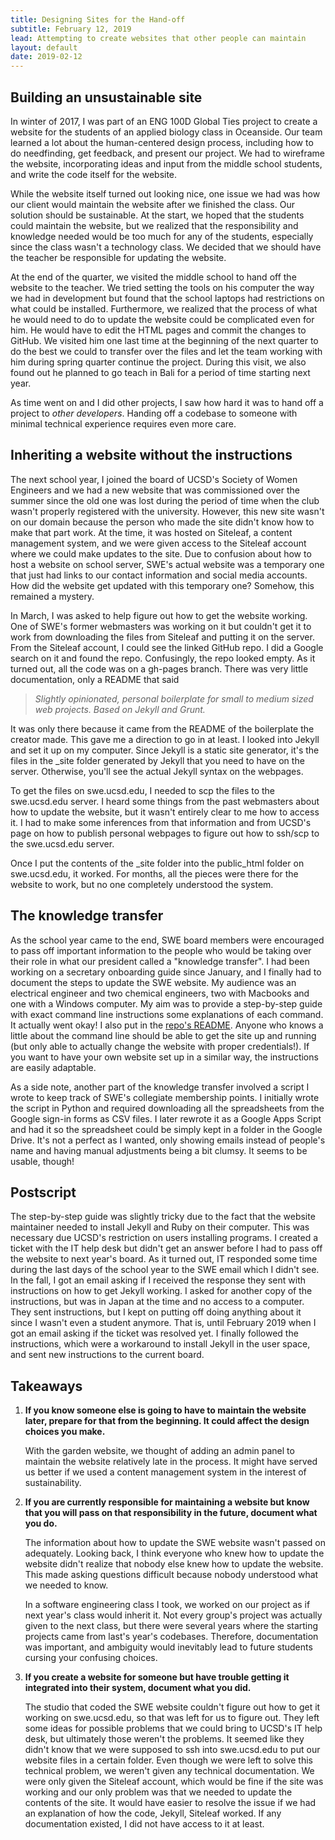 ```yaml
---
title: Designing Sites for the Hand-off
subtitle: February 12, 2019
lead: Attempting to create websites that other people can maintain
layout: default
date: 2019-02-12
---
```


## Building an unsustainable site
In winter of 2017, I was part of an ENG 100D Global Ties project to create a website for the students of an applied biology class in Oceanside. Our team learned a lot about the human-centered design process, including how to do needfinding, get feedback, and present our project. We had to wireframe the website, incorporating ideas and input from the middle school students, and write the code itself for the website.

While the website itself turned out looking nice, one issue we had was how our client would maintain the website after we finished the class. Our solution should be sustainable. At the start, we hoped that the students could maintain the website, but we realized that the responsibility and knowledge needed would be too much for any of the students, especially since the class wasn't a technology class. We decided that we should have the teacher be responsible for updating the website.

At the end of the quarter, we visited the middle school to hand off the website to the teacher. We tried setting the tools on his computer the way we had in development but found that the school laptops had restrictions on what could be installed. Furthermore, we realized that the process of what he would need to do to update the website could be complicated even for him. He would have to edit the HTML pages and commit the changes to GitHub. We visited him one last time at the beginning of the next quarter to do the best we could to transfer over the files and let the team working with him during spring quarter continue the project. During this visit, we also found out he planned to go teach in Bali for a period of time starting next year.

As time went on and I did other projects, I saw how hard it was to hand off a project to *other developers*. Handing off a codebase to someone with minimal technical experience requires even more care.

## Inheriting a website without the instructions
The next school year, I joined the board of UCSD's Society of Women Engineers and we had a new website that was commissioned over the summer since the old one was lost during the period of time when the club wasn't properly registered with the university. However, this new site wasn't on our domain because the person who made the site didn't know how to make that part work. At the time, it was hosted on Siteleaf, a content management system, and we were given access to the Siteleaf account where we could make updates to the site. Due to confusion about how to host a website on school server, SWE's actual website was a temporary one that just had links to our contact information and social media accounts. How did the website get updated with this temporary one? Somehow, this remained a mystery.

In March, I was asked to help figure out how to get the website working. One of SWE's former webmasters was working on it but couldn't get it to work from downloading the files from Siteleaf and putting it on the server. From the Siteleaf account, I could see the linked GitHub repo. I did a Google search on it and found the repo. Confusingly, the repo looked empty. As it turned out, all the code was on a gh-pages branch. There was very little documentation, only a README that said

> *Slightly opinionated, personal boilerplate for small to medium sized web projects. Based on Jekyll and Grunt.*

It was only there because it came from the README of the boilerplate the creator made. This gave me a direction to go in at least. I looked into Jekyll and set it up on my computer. Since Jekyll is a static site generator, it's the files in the \_site folder generated by Jekyll that you need to have on the server. Otherwise, you'll see the actual Jekyll syntax on the webpages.

To get the files on swe.ucsd.edu, I needed to scp the files to the swe.ucsd.edu server. I heard some things from the past webmasters about how to update the website, but it wasn't entirely clear to me how to access it. I had to make some inferences from that information and from UCSD's page on how to publish personal webpages to figure out how to ssh/scp to the swe.ucsd.edu server.

Once I put the contents of the \_site folder into the public_html folder on swe.ucsd.edu, it worked. For months, all the pieces were there for the website to work, but no one completely understood the system.  

## The knowledge transfer
As the school year came to the end, SWE board members were encouraged to pass off important information to the people who would be taking over their role in what our president called a "knowledge transfer". I had been working on a secretary onboarding guide since January, and I finally had to document the steps to update the SWE website. My audience was an electrical engineer and two chemical engineers, two with Macbooks and one with a Windows computer. My aim was to provide a step-by-step guide with exact command line instructions some explanations of each command. It actually went okay! I also put in the [repo's README](https://github.com/sweucsd/swe-website). Anyone who knows a little about the command line should be able to get the site up and running (but only able to actually change the website with proper credentials!). If you want to have your own website set up in a similar way, the instructions are easily adaptable.

As a side note, another part of the knowledge transfer involved a script I wrote to keep track of SWE's collegiate membership points. I initially wrote the script in Python and required downloading all the spreadsheets from the Google sign-in forms as CSV files. I later rewrote it as a Google Apps Script and had it so the spreadsheet could be simply kept in a folder in the Google Drive. It's not a perfect as I wanted, only showing emails instead of people's name and having manual adjustments being a bit clumsy. It seems to be usable, though!

## Postscript
The step-by-step guide was slightly tricky due to the fact that the website maintainer needed to install Jekyll and Ruby on their computer. This was necessary due UCSD's restriction on users installing programs. I created a ticket with the IT help desk but didn't get an answer before I had to pass off the website to next year's board. As it turned out, IT responded some time during the last days of the school year to the SWE email which I didn't see. In the fall, I got an email asking if I received the response they sent with instructions on how to get Jekyll working. I asked for another copy of the instructions, but was in Japan at the time and no access to a computer. They sent instructions, but I kept on putting off doing anything about it since I wasn't even a student anymore. That is, until February 2019 when I got an email asking if the ticket was resolved yet. I finally followed the instructions, which were a workaround to install Jekyll in the user space, and sent new instructions to the current board.

## Takeaways
1. **If you know someone else is going to have to maintain the website later, prepare for that from the beginning. It could affect the design choices you make.**

   With the garden website, we thought of adding an admin panel to maintain the website relatively late in the process. It might have served us better if we used a content management system in the interest of sustainability.

2. **If you are currently responsible for maintaining a website but know that you will pass on that responsibility in the future, document what you do.**

   The information about how to update the SWE website wasn't passed on adequately. Looking back, I think everyone who knew how to update the website didn't realize that nobody else knew how to update the website. This made asking questions difficult because nobody understood what we needed to know.

   In a software engineering class I took, we worked on our project as if next year's class would inherit it. Not every group's project was actually given to the next class, but there were several years where the starting projects came from last's year's codebases. Therefore, documentation was important, and ambiguity would inevitably lead to future students cursing your confusing choices.

3. **If you create a website for someone but have trouble getting it integrated into their system, document what you did.**

   The studio that coded the SWE website couldn't figure out how to get it working on swe.ucsd.edu, so that was left for us to figure out. They left some ideas for possible problems that we could bring to UCSD's IT help desk, but ultimately those weren't the problems. It seemed like they didn't know that we were supposed to ssh into swe.ucsd.edu to put our website files in a certain folder. Even though we were left to solve this technical problem, we weren't given any technical documentation. We were only given the Siteleaf account, which would be fine if the site was working and our only problem was that we needed to update the contents of the site. It would have easier to resolve the issue if we had an explanation of how the code, Jekyll, Siteleaf worked. If any documentation existed, I did not have access to it at least.

